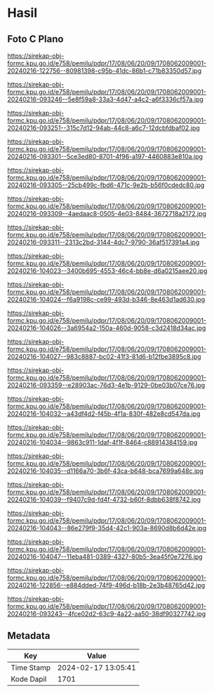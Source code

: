 # Hasil

## Foto C Plano

https://sirekap-obj-formc.kpu.go.id/e758/pemilu/pdpr/17/08/06/20/09/1708062009001-20240216-122756--80981398-c95b-41dc-86b1-c71b83350d57.jpg

https://sirekap-obj-formc.kpu.go.id/e758/pemilu/pdpr/17/08/06/20/09/1708062009001-20240216-093246--5e8f59a8-33a3-4d47-a4c2-a6f3336cf57a.jpg

https://sirekap-obj-formc.kpu.go.id/e758/pemilu/pdpr/17/08/06/20/09/1708062009001-20240216-093251--315c7d12-94ab-44c8-a6c7-12dcbfdbaf02.jpg

https://sirekap-obj-formc.kpu.go.id/e758/pemilu/pdpr/17/08/06/20/09/1708062009001-20240216-093301--5ce3ed80-8701-4f96-a197-4460883e810a.jpg

https://sirekap-obj-formc.kpu.go.id/e758/pemilu/pdpr/17/08/06/20/09/1708062009001-20240216-093305--25cb499c-fbd6-471c-9e2b-b56f0cdedc80.jpg

https://sirekap-obj-formc.kpu.go.id/e758/pemilu/pdpr/17/08/06/20/09/1708062009001-20240216-093309--4aedaac8-0505-4e03-8484-3672718a2172.jpg

https://sirekap-obj-formc.kpu.go.id/e758/pemilu/pdpr/17/08/06/20/09/1708062009001-20240216-093311--2313c2bd-3144-4dc7-9790-36af517391a4.jpg

https://sirekap-obj-formc.kpu.go.id/e758/pemilu/pdpr/17/08/06/20/09/1708062009001-20240216-104023--3400b695-4553-46c4-bb8e-d6a0215aee20.jpg

https://sirekap-obj-formc.kpu.go.id/e758/pemilu/pdpr/17/08/06/20/09/1708062009001-20240216-104024--f6a9198c-ce99-493d-b346-8e463d1ad630.jpg

https://sirekap-obj-formc.kpu.go.id/e758/pemilu/pdpr/17/08/06/20/09/1708062009001-20240216-104026--3a6954a2-150a-460d-9058-c3d2418d34ac.jpg

https://sirekap-obj-formc.kpu.go.id/e758/pemilu/pdpr/17/08/06/20/09/1708062009001-20240216-104027--983c8887-bc02-41f3-81d6-b12fbe3895c8.jpg

https://sirekap-obj-formc.kpu.go.id/e758/pemilu/pdpr/17/08/06/20/09/1708062009001-20240216-093359--e28903ac-76d3-4e1b-9129-0be03b07ce76.jpg

https://sirekap-obj-formc.kpu.go.id/e758/pemilu/pdpr/17/08/06/20/09/1708062009001-20240216-104032--a43df4d2-f45b-4f1a-830f-482e8cd547da.jpg

https://sirekap-obj-formc.kpu.go.id/e758/pemilu/pdpr/17/08/06/20/09/1708062009001-20240216-104034--9863c911-1daf-4f1f-8464-c88914384159.jpg

https://sirekap-obj-formc.kpu.go.id/e758/pemilu/pdpr/17/08/06/20/09/1708062009001-20240216-104035--d1166a70-3b6f-43ca-b648-bca7699a648c.jpg

https://sirekap-obj-formc.kpu.go.id/e758/pemilu/pdpr/17/08/06/20/09/1708062009001-20240216-104039--f9407c9d-fd4f-4732-b60f-8dbb638f8742.jpg

https://sirekap-obj-formc.kpu.go.id/e758/pemilu/pdpr/17/08/06/20/09/1708062009001-20240216-104043--86e279f9-35d4-42c1-903a-8690d8b6d42e.jpg

https://sirekap-obj-formc.kpu.go.id/e758/pemilu/pdpr/17/08/06/20/09/1708062009001-20240216-104047--11eba481-0389-4327-80b5-3ea45f0e7276.jpg

https://sirekap-obj-formc.kpu.go.id/e758/pemilu/pdpr/17/08/06/20/09/1708062009001-20240216-122856--e884dded-74f9-496d-b18b-2e3b48765d42.jpg

https://sirekap-obj-formc.kpu.go.id/e758/pemilu/pdpr/17/08/06/20/09/1708062009001-20240216-093243--4fce02d2-63c9-4a22-aa50-38df90327742.jpg


## Metadata

| Key        | Value               |
| ---------- | ------------------- |
| Time Stamp | 2024-02-17 13:05:41 |
| Kode Dapil | 1701                |




